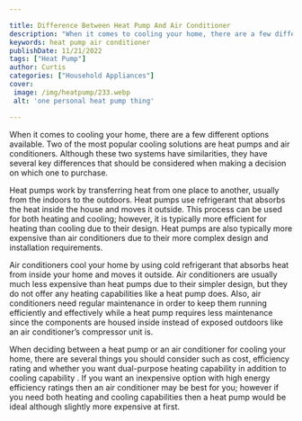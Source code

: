 ```yaml
---

title: Difference Between Heat Pump And Air Conditioner
description: "When it comes to cooling your home, there are a few different options available. Two of the most popular cooling solutions are hea...get the full scoop"
keywords: heat pump air conditioner
publishDate: 11/21/2022
tags: ["Heat Pump"]
author: Curtis
categories: ["Household Appliances"]
cover: 
 image: /img/heatpump/233.webp
 alt: 'one personal heat pump thing'

---
```


When it comes to cooling your home, there are a few different options available. Two of the most popular cooling solutions are heat pumps and air conditioners. Although these two systems have similarities, they have several key differences that should be considered when making a decision on which one to purchase.

Heat pumps work by transferring heat from one place to another, usually from the indoors to the outdoors. Heat pumps use refrigerant that absorbs the heat inside the house and moves it outside. This process can be used for both heating and cooling; however, it is typically more efficient for heating than cooling due to their design. Heat pumps are also typically more expensive than air conditioners due to their more complex design and installation requirements.

Air conditioners cool your home by using cold refrigerant that absorbs heat from inside your home and moves it outside. Air conditioners are usually much less expensive than heat pumps due to their simpler design, but they do not offer any heating capabilities like a heat pump does. Also, air conditioners need regular maintenance in order to keep them running efficiently and effectively while a heat pump requires less maintenance since the components are housed inside instead of exposed outdoors like an air conditioner’s compressor unit is. 

When deciding between a heat pump or an air conditioner for cooling your home, there are several things you should consider such as cost, efficiency rating and whether you want dual-purpose heating capability in addition to cooling capability . If you want an inexpensive option with high energy efficiency ratings then an air conditioner may be best for you; however if you need both heating and cooling capabilities then a heat pump would be ideal although slightly more expensive at first.
